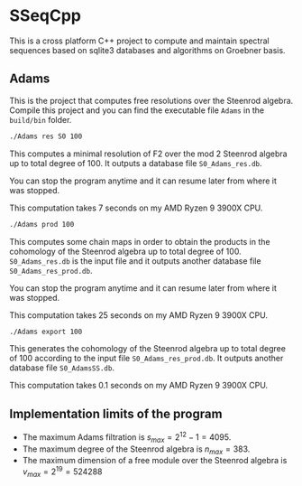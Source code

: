 # SSeqCpp
This is a cross platform C++ project to compute and maintain spectral sequences based on sqlite3 databases and algorithms on Groebner basis.

## Adams
This is the project that computes free resolutions over the Steenrod algebra. Compile this project and you can find the executable file `Adams` in the `build/bin` folder.
```bash
./Adams res S0 100
```
This computes a minimal resolution of F2 over the mod 2 Steenrod algebra up to total degree of 100. It outputs a database file `S0_Adams_res.db`.

You can stop the program anytime and it can resume later from where it was stopped.

This computation takes 7 seconds on my AMD Ryzen 9 3900X CPU.

```bash
./Adams prod 100
```
This computes some chain maps in order to obtain the products in the cohomology of the Steenrod algebra up to total degree of 100. `S0_Adams_res.db` is the input file and it outputs another database file `S0_Adams_res_prod.db`.

You can stop the program anytime and it can resume later from where it was stopped.

This computation takes 25 seconds on my AMD Ryzen 9 3900X CPU.

```bash
./Adams export 100
```
This generates the cohomology of the Steenrod algebra up to total degree of 100 according to the input file `S0_Adams_res_prod.db`. It outputs another database file `S0_AdamsSS.db`.

This computation takes 0.1 seconds on my AMD Ryzen 9 3900X CPU.

## Implementation limits of the program
- The maximum Adams filtration is $s_{max}=2^{12}-1=4095$.
- The maximum degree of the Steenrod algebra is $n_{max}=383$.
- The maximum dimension of a free module over the Steenrod algebra is $v_{max}=2^{19}=524288$